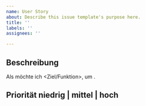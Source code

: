 ```yaml
---
name: User Story
about: Describe this issue template's purpose here.
title: ''
labels: ''
assignees: ''

---
```


## Beschreibung
Als <Rolle> möchte ich <Ziel/Funktion>, um <Nutzen>.  




## Priorität niedrig | mittel | hoch
